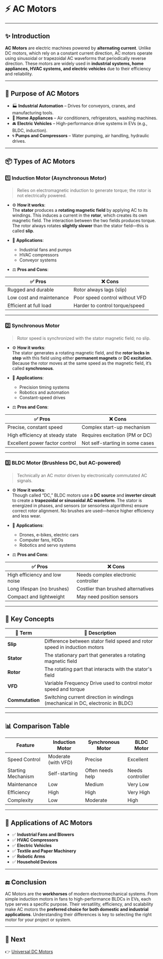 # ⚡ AC Motors

---

## ✨ Introduction

**AC Motors** are electric machines powered by **alternating current**. Unlike DC motors, which rely on a constant current direction, AC motors operate using sinusoidal or trapezoidal AC waveforms that periodically reverse direction. These motors are widely used in **industrial systems, home appliances, HVAC systems, and electric vehicles** due to their efficiency and reliability.

---

## 🔹 Purpose of AC Motors

- 🏭 **Industrial Automation** – Drives for conveyors, cranes, and manufacturing tools.
- 🏡 **Home Appliances** – Air conditioners, refrigerators, washing machines.
- 🚘 **Electric Vehicles** – High-performance drive systems in EVs (e.g., BLDC, induction).
- 🌀 **Pumps and Compressors** – Water pumping, air handling, hydraulic drives.

---

## 📦 Types of AC Motors

### 1️⃣ **Induction Motor (Asynchronous Motor)**

> Relies on electromagnetic induction to generate torque; the rotor is not electrically powered.

- ⚙️ **How it works**:  
  The **stator** produces a **rotating magnetic field** by applying AC to its windings. This induces a current in the **rotor**, which creates its own magnetic field. The interaction between the two fields produces torque. The rotor always rotates **slightly slower** than the stator field—this is called **slip**.

- 📡 **Applications**:  
  - Industrial fans and pumps  
  - HVAC compressors  
  - Conveyor systems  

- ⚖️ **Pros and Cons**:

| ✅ Pros                         | ❌ Cons                             |
|-------------------------------|------------------------------------|
| Rugged and durable            | Rotor always lags (slip)           |
| Low cost and maintenance      | Poor speed control without VFD     |
| Efficient at full load        | Harder to control torque/speed     |

---

### 2️⃣ **Synchronous Motor**

> Rotor speed is synchronized with the stator magnetic field; no slip.

- ⚙️ **How it works**:  
  The stator generates a rotating magnetic field, and the **rotor locks in step** with this field using either **permanent magnets** or **DC excitation**. Because the rotor moves at the same speed as the magnetic field, it’s called **synchronous**.

- 📡 **Applications**:  
  - Precision timing systems  
  - Robotics and automation  
  - Constant-speed drives  

- ⚖️ **Pros and Cons**:

| ✅ Pros                           | ❌ Cons                            |
|----------------------------------|-----------------------------------|
| Precise, constant speed          | Complex start-up mechanism        |
| High efficiency at steady state  | Requires excitation (PM or DC)    |
| Excellent power factor control   | Not self-starting in some cases   |

---

### 3️⃣ **BLDC Motor (Brushless DC, but AC-powered)**

> Technically an AC motor driven by electronically commutated AC signals.

- ⚙️ **How it works**:  
  Though called “DC,” BLDC motors use a **DC source** and **inverter circuit** to create a **trapezoidal or sinusoidal AC waveform**. The stator is energized in phases, and sensors (or sensorless algorithms) ensure correct rotor alignment. No brushes are used—hence higher efficiency and less wear.

- 📡 **Applications**:  
  - Drones, e-bikes, electric cars  
  - Computer fans, HDDs  
  - Robotics and servo systems  

- ⚖️ **Pros and Cons**:

| ✅ Pros                            | ❌ Cons                             |
|-----------------------------------|-------------------------------------|
| High efficiency and low noise     | Needs complex electronic controller |
| Long lifespan (no brushes)        | Costlier than brushed alternatives  |
| Compact and lightweight           | May need position sensors           |

---

## 🧠 Key Concepts

| 🔑 Term            | 📖 Description                                                           |
|--------------------|--------------------------------------------------------------------------|
| **Slip**            | Difference between stator field speed and rotor speed in induction motors |
| **Stator**          | The stationary part that generates a rotating magnetic field              |
| **Rotor**           | The rotating part that interacts with the stator's field                  |
| **VFD**             | Variable Frequency Drive used to control motor speed and torque           |
| **Commutation**     | Switching current direction in windings (mechanical in DC, electronic in BLDC) |

---

## 📊 Comparison Table

| Feature             | Induction Motor     | Synchronous Motor    | BLDC Motor             |
|---------------------|---------------------|----------------------|------------------------|
| Speed Control       | Moderate (with VFD) | Precise              | Excellent              |
| Starting Mechanism  | Self-starting       | Often needs help     | Needs controller       |
| Maintenance         | Low                 | Medium               | Very Low               |
| Efficiency          | High                | High                 | Very High              |
| Complexity          | Low                 | Moderate             | High                   |

---

## 📌 Applications of AC Motors

- ✅ **Industrial Fans and Blowers**
- ✅ **HVAC Compressors**
- ✅ **Electric Vehicles**
- ✅ **Textile and Paper Machinery**
- ✅ **Robotic Arms**
- ✅ **Household Devices**

---

## 🔚 Conclusion

AC Motors are the **workhorses** of modern electromechanical systems. From simple induction motors in fans to high-performance BLDCs in EVs, each type serves a specific purpose. Their versatility, efficiency, and scalability make AC motors the **preferred choice for both domestic and industrial applications**. Understanding their differences is key to selecting the right motor for your project or system.

---

## 🔹 Next
👉 [Universal DC Motors](../DC_Motors/README.md)
